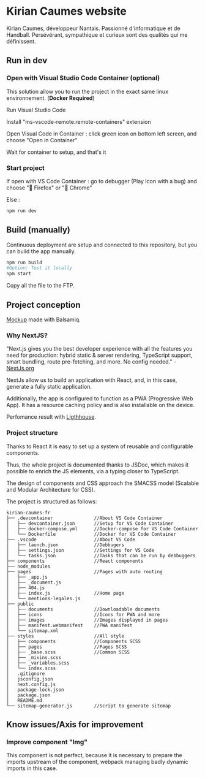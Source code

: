 # Kirian Caumes website

Kirian Caumes, développeur Nantais. Passionné d'informatique et de Handball. Persévérant, sympathique et curieux sont des qualités qui me définissent.

## Run in dev

### Open with Visual Studio Code Container (optional)

This solution allow you to run the project in the exact same linux environnement. (**Docker Required**)

Run Visual Studio Code

Install "ms-vscode-remote.remote-containers" extension

Open Visual Code in Container : click green icon on bottom left screen, and choose "Open in Container"

Wait for container to setup, and that's it

### Start project

If open with VS Code Container : go to debugger (Play Icon with a bug) and choose "🦊 Firefox" or "🌈 Chrome"

Else :

```sh
npm run dev
```

## Build (manually)

Continuous deployment are setup and connected to this repository, but you can build the app manually.

```sh
npm run build
#Option: Test it locally
npm start
```

Copy all the file to the FTP.

## Project conception

[Mockup](https://user-images.githubusercontent.com/24525092/109662037-e85b9d00-7b6a-11eb-8da9-bf4794d06904.png) made with Balsamiq.

### Why NextJS?

"Next.js gives you the best developer experience with all the features you need for production: hybrid static & server rendering, TypeScript support, smart bundling, route pre-fetching, and more. No config needed." - [NextJs.org](https://nextjs.org/)

NextJs allow us to build an application with React, and, in this case, generate a fully static application.

Additionally, the app is configured to function as a PWA (Progressive Web App). It has a resource caching policy and is also installable on the device.

Perfomance result with [Ligthhouse](https://user-images.githubusercontent.com/24525092/109662061-ef82ab00-7b6a-11eb-9d9d-b0ef3ad7a3a8.PNG).

### Project structure

Thanks to React it is easy to set up a system of reusable and configurable components.

Thus, the whole project is documented thanks to JSDoc, which makes it possible to enrich the JS elements, via a typing closer to TypeScript.

The design of components and CSS approach the SMACSS model (Scalable and Modular Architecture for CSS).

The project is structured as follows:

```
kirian-caumes-fr
├── .devcontainer               //About VS Code Container
│   ├── devcontainer.json       //Setup for VS Code Container
│   ├── docker-compose.yml      //Docker-compose for VS Code Container
│   └── Dockerfile              //Docker for VS Code Container
├── .vscode                     //About VS Code
│   ├── launch.json             //Debbugers
│   ├── settings.json           //Settings for VS Code
│   └── tasks.json              //Tasks that can be run by debbuggers
├── components                  //React components
├── node_modules
├── pages                       //Pages with auto routing
│   ├── _app.js
│   ├── _document.js
│   ├── 404.js
│   ├── index.js                //Home page
│   └── mentions-legales.js
├── public
│   ├── documents               //Downloadable documents
│   ├── icons                   //Icons for PWA and more
│   ├── images                  //Images displayed in pages
│   ├── manifest.webmanifest    //PWA manifest
│   └── sitemap.xml
├── styles                      //All style
│   ├── components              //Components SCSS
│   ├── pages                   //Pages SCSS
│   ├── _base.scss              //Common SCSS
│   ├── _mixins.scss
│   ├── _variables.scss         
│   └── index.scss
│   .gitignore
│   jsconfig.json
│   next.config.js
│   package-lock.json
│   package.json
│   README.md
└── sitemap-generator.js        //Script to generate sitemap
```

## Know issues/Axis for improvement

### Improve component "Img"

This component is not perfect, because it is necessary to prepare the imports upstream of the component, webpack managing badly dynamic imports in this case.
